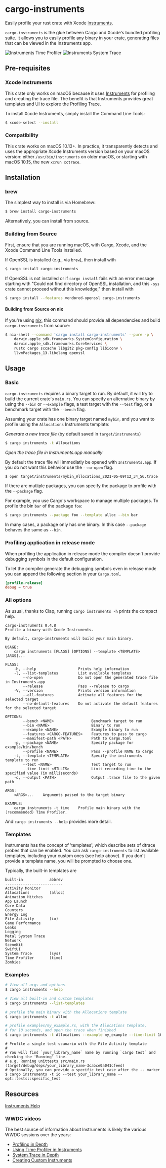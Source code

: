 # cargo-instruments

Easily profile your rust crate with Xcode [Instruments].

`cargo-instruments` is the glue between Cargo and Xcode's bundled profiling
suite. It allows you to easily profile any binary in your crate, generating
files that can be viewed in the Instruments app.

![Instruments Time Profiler](https://raw.githubusercontent.com/cmyr/cargo-instruments/screenshots/instruments_time1.png)
![Instruments System Trace](https://raw.githubusercontent.com/cmyr/cargo-instruments/screenshots/instruments_sys1.png)

## Pre-requisites

### Xcode Instruments

This crate only works on macOS because it uses [Instruments] for profiling
and creating the trace file. The benefit is that Instruments provides great
templates and UI to explore the Profiling Trace.

To install Xcode Instruments, simply install the Command Line Tools:

```sh
$ xcode-select --install
```

### Compatibility

This crate works on macOS 10.13+. In practice, it transparently detects and
uses the appropriate Xcode Instruments version based on your macOS version:
either `/usr/bin/instruments` on older macOS, or starting with macOS 10.15, the
new `xcrun xctrace`.

## Installation

### brew

The simplest way to install is via Homebrew:

```sh
$ brew install cargo-instruments
```

Alternatively, you can install from source.

### Building from Source

First, ensure that you are running macOS, with Cargo, Xcode, and the Xcode
Command Line Tools installed.

If OpenSSL is installed (e.g., via `brew`), then install with

```sh
$ cargo install cargo-instruments
```

If OpenSSL is not installed or if `cargo install` fails with an error message starting with "Could not find directory of OpenSSL installation, and this `-sys` crate cannot proceed without this knowledge," then install with

```sh
$ cargo install --features vendored-openssl cargo-instruments
```

#### Building from Source on nix

If you're using [nix](https://nixos.org/guides/install-nix.html), this command should provide all dependencies and build `cargo-instruments` from source:

```sh
$ nix-shell --command 'cargo install cargo-instruments' --pure -p \
	darwin.apple_sdk.frameworks.SystemConfiguration \
	darwin.apple_sdk.frameworks.CoreServices \
	rustc cargo sccache libgit2 pkg-config libiconv \
	llvmPackages_13.libclang openssl
```

## Usage

### Basic

`cargo-instruments` requires a binary target to run. By default, it will try to
build the current crate's `main.rs`. You can specify an alternative binary by
using the `--bin` or `--example` flags, a test target with the `--test` flag,
or a benchmark target with the `--bench` flag.

Assuming your crate has one binary target named `mybin`, and you want to profile
using the `Allocations` Instruments template:

_Generate a new trace file_ (by default saved in `target/instruments`)

```sh
$ cargo instruments -t Allocations
```

_Open the trace file in Instruments.app manually_

By default the trace file will immediatly be opened with `Instruments.app`. If you do not want this behavior use the `--no-open` flag.

```sh
$ open target/instruments/mybin_Allocations_2021-05-09T12_34_56.trace
```

If there are mutliple packages, you can specify the package to profile with
the `--package` flag.

For example, you use Cargo's workspace to manage multiple packages. To profile
the bin `bar` of the package `foo`:

```sh
$ cargo instruments --package foo --template alloc --bin bar
```

In many cases, a package only has one binary. In this case `--package` behaves the
same as `--bin`.

### Profiling application in release mode

When profiling the application in release mode the compiler doesn't provide
debugging symbols in the default configuration.

To let the compiler generate the debugging symbols even in release mode you
can append the following section in your `Cargo.toml`.

```toml
[profile.release]
debug = true
```

### All options

As usual, thanks to Clap, running `cargo instruments -h` prints the compact help.

```
cargo-instruments 0.4.8
Profile a binary with Xcode Instruments.

By default, cargo-instruments will build your main binary.

USAGE:
    cargo instruments [FLAGS] [OPTIONS] --template <TEMPLATE> [ARGS]...

FLAGS:
    -h, --help                   Prints help information
    -l, --list-templates         List available templates
        --no-open                Do not open the generated trace file in Instruments.app
        --release                Pass --release to cargo
    -V, --version                Prints version information
        --all-features           Activate all features for the selected target
        --no-default-features    Do not activate the default features for the selected target

OPTIONS:
        --bench <NAME>                 Benchmark target to run
        --bin <NAME>                   Binary to run
        --example <NAME>               Example binary to run
        --features <CARGO-FEATURES>    Features to pass to cargo
        --manifest-path <PATH>         Path to Cargo.toml
    -p, --package <NAME>               Specify package for example/bin/bench
        --profile <NAME>               Pass --profile NAME to cargo
    -t, --template <TEMPLATE>          Specify the instruments template to run
        --test <NAME>                  Test target to run
        --time-limit <MILLIS>          Limit recording time to the specified value (in milliseconds)
    -o, --output <PATH>                Output .trace file to the given path

ARGS:
    <ARGS>...    Arguments passed to the target binary

EXAMPLE:
    cargo instruments -t time    Profile main binary with the (recommended) Time Profiler.
```

And `cargo instruments --help` provides more detail.

### Templates

Instruments has the concept of 'templates', which describe sets of dtrace
probes that can be enabled. You can ask `cargo-instruments` to list available
templates, including your custom ones (see help above). If you don't provide a
template name, you will be prompted to choose one.

Typically, the built-in templates are

    built-in            abbrev
    --------------------------
    Activity Monitor
    Allocations         (alloc)
    Animation Hitches
    App Launch
    Core Data
    Counters
    Energy Log
    File Activity       (io)
    Game Performance
    Leaks
    Logging
    Metal System Trace
    Network
    SceneKit
    SwiftUI
    System Trace        (sys)
    Time Profiler       (time)
    Zombies

### Examples

```sh
# View all args and options
$ cargo instruments --help
```

```sh
# View all built-in and custom templates
$ cargo instruments --list-templates
```

```sh
# profile the main binary with the Allocations template
$ cargo instruments -t alloc
```

```sh
# profile examples/my_example.rs, with the Allocations template,
# for 10 seconds, and open the trace when finished
$ cargo instruments -t Allocations --example my_example --time-limit 10000 --open
```

```shell
# Profile a single test scanario with the File Activity template
#
# You will find `your_library_name` name by running `cargo test` and checking the 'Running' line.
# e.g. Running unittests src/main.rs (target/debug/deps/your_library_name-3cabce0a041cfeed)
# Optionally, you can provide a specific test case after the -- marker
$ cargo instruments -t io --test your_library_name -- opt::tests::specific_test
```

## Resources

[Instruments Help][instruments]

### WWDC videos

The best source of information about Instruments is likely the various WWDC
sessions over the years:

- [Profiling in Depth](https://developer.apple.com/videos/play/wwdc2015/412/)
- [Using Time Profiler in Instruments](https://developer.apple.com/videos/play/wwdc2016/418/)
- [System Trace in Depth](https://developer.apple.com/videos/play/wwdc2016/411/)
- [Creating Custom Instruments](https://developer.apple.com/videos/play/wwdc2018/410/)

[instruments]: https://help.apple.com/instruments/mac/10.0/
[time profiler]: https://help.apple.com/instruments/mac/10.0/#/dev44b2b437
